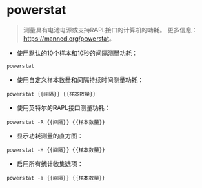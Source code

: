 # powerstat

> 测量具有电池电源或支持RAPL接口的计算机的功耗。
> 更多信息：<https://manned.org/powerstat>。

- 使用默认的10个样本和10秒的间隔测量功耗：

`powerstat`

- 使用自定义样本数量和间隔持续时间测量功耗：

`powerstat {{间隔}} {{样本数量}}`

- 使用英特尔的RAPL接口测量功耗：

`powerstat -R {{间隔}} {{样本数量}}`

- 显示功耗测量的直方图：

`powerstat -H {{间隔}} {{样本数量}}`

- 启用所有统计收集选项：

`powerstat -a {{间隔}} {{样本数量}}`